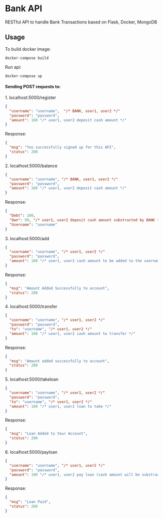 # Bank API 
RESTful API to handle Bank Transactions based on Flask, Docker, MongoDB

## Usage
To build docker image:
```
docker-compose build
```
Run api:
```
docker-compose up
```
#### Sending POST requests to:
1\. localhost:5000/register <br />

```json
{
  "username": "username",  "/* BANK, user1, user2 */"
  "password": "password",
  "amount": 100 "/* user1, user2 deposit cash amount */"
}
```
Response:
```json
{
  "msg": "You successfully signed up for this API",
  "status": 200
}
```
2\. localhost:5000/balance <br />

```json
{
  "username": "username", "/* BANK, user1, user2 */"
  "password": "password",
  "amount": 100 "/* user1, user2 deposit cash amount */"
}
```
Response:
```json
{
  "Debt": 100,
  "Own": 99, "/* user1, user2 deposit cash amount substracted by BANK transaction fee */"
  "Username": "username"
}
```
3\.  localhost:5000/add <br />

```json
{
  "username": "username", "/* user1, user2 */"
  "password": "password",
  "amount": 100 "/* user1, user2 cash amount to be added to the username account */"
}
```
Response:
```json
{
  "msg": "Amount Added Successfully to account",
  "status": 200
}
```

4\.  localhost:5000/transfer <br />

```json
{
  "username": "username", "/* user1, user2 */"
  "password": "password",
  "to": "username", "/* user1, user2 */"
  "amount": 100 "/* user1, user2 cash amount to transfer */"
}
```
Response:
```json
{
  "msg": "Amount added successfully to account",
  "status": 200
}
```
5\.  localhost:5000/takeloan <br />

```json
{
  "username": "username", "/* user1, user2 */"
  "password": "password",
  "to": "username", "/* user1, user2 */"
  "amount": 100 "/* user1, user2 loan to take */"
}
```
Response:
```json
{
  "msg": "Loan Added to Your Account",
  "status": 200
}
```
6\.  localhost:5000/payloan <br />

```json
{
  "username": "username", "/* user1, user2 */"
  "password": "password",
  "amount": 100 "/* user1, user2 pay loan (cash amount will be substracted from the username account) */"
}
```
Response:
```json
{
  "msg": "Loan Paid",
  "status": 200
}
```
